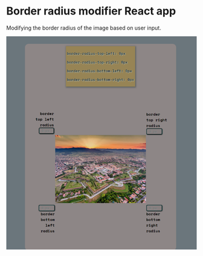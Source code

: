 # <b>Border radius modifier React app </b>

Modifying the border radius of the image based on user input.  

<img src='1.png'></img>
